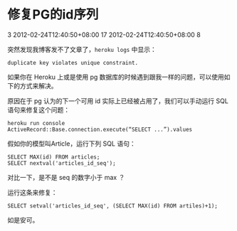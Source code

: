 # 修复PG的id序列 #

<catalog-id type="integer">3</catalog-id>
<created-at type="datetime">2012-02-24T12:40:50+08:00</created-at>
<id type="integer">17</id>
<updated-at type="datetime">2012-02-24T12:40:50+08:00</updated-at>
<visited type="integer">8</visited>

突然发现我博客发不了文章了，`heroku logs` 中显示： 

    duplicate key violates unique constraint.

如果你在 Heroku 上或是使用 pg 数据库的时候遇到跟我一样的问题，可以使用如下的方式来解决。

原因在于 pg 认为的下一个可用 id 实际上已经被占用了，我们可以手动运行 SQL 语句来修复这个问题：

    heroku run console
    ActiveRecord::Base.connection.execute(“SELECT ...”).values

假如你的模型叫Article，运行下列 SQL 语句：

    SELECT MAX(id) FROM articles;
    SELECT nextval('articles_id_seq');

对比一下，是不是 seq 的数字小于 max ？

运行这条来修复：

    SELECT setval('articles_id_seq', (SELECT MAX(id) FROM artiles)+1);

如是安可。
